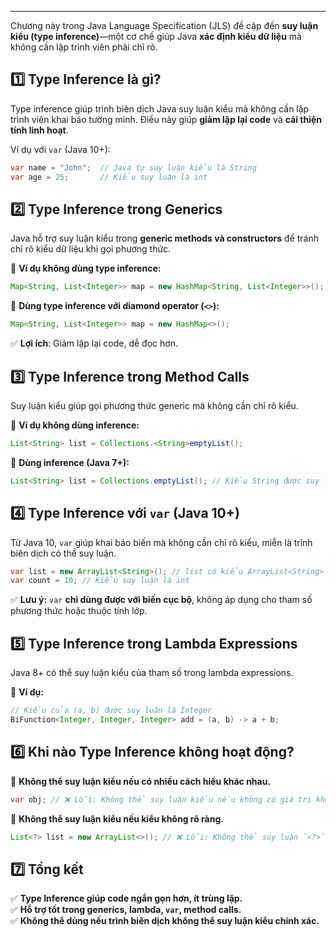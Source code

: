 
---
Chương này trong Java Language Specification (JLS) đề cập đến **suy luận kiểu (type inference)**—một cơ chế giúp Java **xác định kiểu dữ liệu** mà không cần lập trình viên phải chỉ rõ.

## **1️⃣ Type Inference là gì?**

Type inference giúp trình biên dịch Java suy luận kiểu mà không cần lập trình viên khai báo tường minh. Điều này giúp **giảm lặp lại code** và **cải thiện tính linh hoạt**.

Ví dụ với `var` (Java 10+):
```java
var name = "John";  // Java tự suy luận kiểu là String
var age = 25;       // Kiểu suy luận là int
```
## **2️⃣ Type Inference trong Generics**

Java hỗ trợ suy luận kiểu trong **generic methods và constructors** để tránh chỉ rõ kiểu dữ liệu khi gọi phương thức.

📌 **Ví dụ không dùng type inference:**
```java
Map<String, List<Integer>> map = new HashMap<String, List<Integer>>();
```
📌 **Dùng type inference với diamond operator (`<>`):**
```java
Map<String, List<Integer>> map = new HashMap<>();
```
✅ **Lợi ích**: Giảm lặp lại code, dễ đọc hơn.

## **3️⃣ Type Inference trong Method Calls**

Suy luận kiểu giúp gọi phương thức generic mà không cần chỉ rõ kiểu.

📌 **Ví dụ không dùng inference:**
```java
List<String> list = Collections.<String>emptyList();
```
📌 **Dùng inference (Java 7+):**
```java
List<String> list = Collections.emptyList(); // Kiểu String được suy luận
```
## **4️⃣ Type Inference với `var` (Java 10+)**

Từ Java 10, `var` giúp khai báo biến mà không cần chỉ rõ kiểu, miễn là trình biên dịch có thể suy luận.
```java
var list = new ArrayList<String>(); // list có kiểu ArrayList<String>
var count = 10; // Kiểu suy luận là int
```
✅ **Lưu ý:** `var` **chỉ dùng được với biến cục bộ**, không áp dụng cho tham số phương thức hoặc thuộc tính lớp.

## **5️⃣ Type Inference trong Lambda Expressions**

Java 8+ có thể suy luận kiểu của tham số trong lambda expressions.

📌 **Ví dụ:**
```java
// Kiểu của (a, b) được suy luận là Integer
BiFunction<Integer, Integer, Integer> add = (a, b) -> a + b;
```
## **6️⃣ Khi nào Type Inference không hoạt động?**

🚫 **Không thể suy luận kiểu nếu có nhiều cách hiểu khác nhau.**
```java
var obj; // ❌ Lỗi: Không thể suy luận kiểu nếu không có giá trị khởi tạo
```
🚫 **Không thể suy luận kiểu nếu kiểu không rõ ràng.**
```java
List<?> list = new ArrayList<>(); // ❌ Lỗi: Không thể suy luận `<?>`
```
## **7️⃣ Tổng kết**

✅ **Type Inference giúp code ngắn gọn hơn, ít trùng lặp.**  
✅ **Hỗ trợ tốt trong generics, lambda, `var`, method calls.**  
✅ **Không thể dùng nếu trình biên dịch không thể suy luận kiểu chính xác.**
